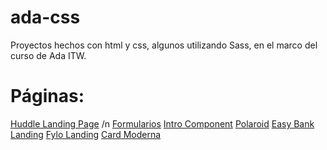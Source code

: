 # ada-css
Proyectos hechos con html y css, algunos utilizando Sass, en el marco del curso de Ada ITW.

# Páginas:
[Huddle Landing Page](https://chiararv.github.io/ada-css/12-Huddle/index.html) /n
[Formularios](https://chiararv.github.io/ada-css/11-Formularios/index.html)
[Intro Component](https://chiararv.github.io/ada-css/08-ProjectTracking/index.html)
[Polaroid](https://chiararv.github.io/ada-css/09-Polaroid/index.html)
[Easy Bank Landing](https://chiararv.github.io/ada-css/07-EasybankLanding/index.html)
[Fylo Landing](https://chiararv.github.io/ada-css/06-FyloLanding/index.html)
[Card Moderna](https://chiararv.github.io/ada-css/04-CardModerna/index.html)

